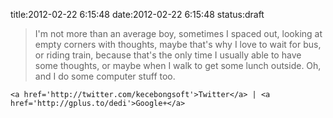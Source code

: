 title:2012-02-22 6:15:48
date:2012-02-22 6:15:48
status:draft

> I'm not more than an average boy, sometimes I spaced out, looking at empty corners with thoughts, maybe that's why I love to wait for bus, or riding train, because that's the only time I usually able to have some thoughts, or maybe when I walk to get some lunch outside. Oh, and I do some computer stuff too.  
>   
> 

    <a href='http://twitter.com/kecebongsoft'>Twitter</a> | <a href='http://gplus.to/dedi'>Google+</a>